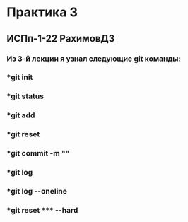 # Практика 3
## ИСПп-1-22 РахимовДЗ
### Из 3-й лекции я узнал следующие git команды:

### *git init
### *git status
### *git add
### *git reset
### *git commit -m ""
### *git log
### *git log --oneline
### *git reset *** --hard
